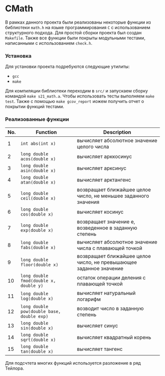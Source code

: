 # CMath

В рамках данного проекта были реализованы некоторые функции из библиотеки `math.h` на языке программирования `C` с использованием структурного подхода. Для простой сборки проекта был создан `Makefile`. Также все функции были покрыты модульными тестами, написанными с использованием `check.h`.


### Установка
Для установки проекта подребуются следующие утилиты:
- `gcc`
- `make`

Для компиляции библиотеки переходим в `src/` и запускаем сборку командой `make s21_math.a`. Чтобы использовать тесты выполняем `make test`. Также с помощью `make gcov_report` иожем получить отчет о покрытии функций тестами. 

### Реализованные функции

| No. | Function | Description |
| --- | -------- | ----------- |
| 1 | `int abs(int x)` | вычисляет абсолютное значение целого числа |
| 2 | `long double acos(double x)` | вычисляет арккосинус |
| 3 | `long double asin(double x)` | вычисляет арксинус |
| 4 | `long double atan(double x)` | вычисляет арктангенс |
| 5 | `long double ceil(double x)` | возвращает ближайшее целое число, не меньшее заданного значения |
| 6 | `long double cos(double x)` | вычисляет косинус |
| 7 | `long double exp(double x)` | возвращает значение e, возведенное в заданную степень |
| 8 | `long double fabs(double x)` | вычисляет абсолютное значение числа с плавающей точкой |
| 9 | `long double floor(double x)` | возвращает ближайшее целое число, не превышающее заданное значение |
| 10 | `long double fmod(double x, double y)` | остаток операции деления с плавающей точкой |
| 11 | `long double log(double x)` | вычисляет натуральный логарифм |
| 12 | `long double pow(double base, double exp)` | возводит число в заданную степень |
| 13 | `long double sin(double x)` | вычисляет синус |
| 14 | `long double sqrt(double x)` | вычисляет квадратный корень |
| 15 | `long double tan(double x)` | вычисляет тангенс |

Для подсчтета многих функций используется разложение в ряд Тейлора.